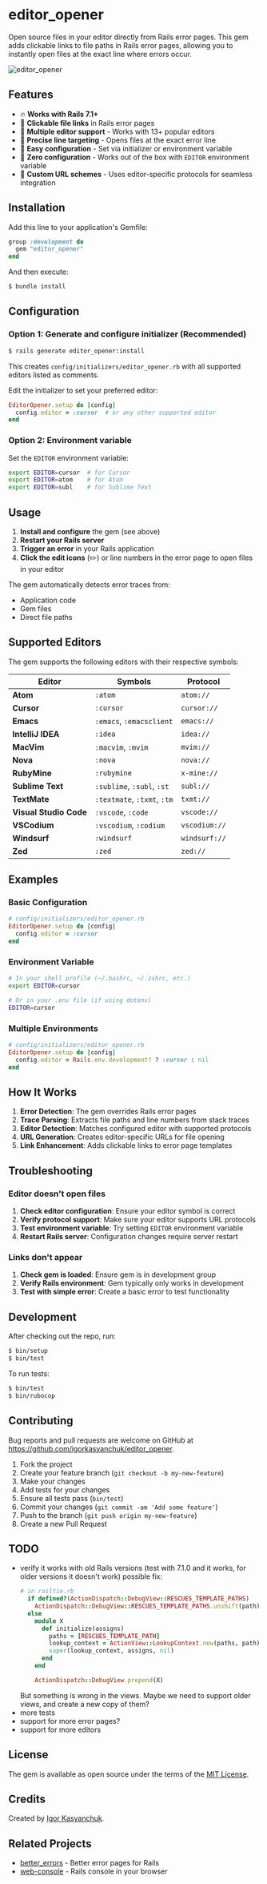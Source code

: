 # editor_opener

Open source files in your editor directly from Rails error pages. This gem adds clickable links to file paths in Rails error pages, allowing you to instantly open files at the exact line where errors occur.

![editor_opener](docs/editor_opener.gif)

## Features

- 🔥 **Works with Rails 7.1+**
- 🔗 **Clickable file links** in Rails error pages
- 📝 **Multiple editor support** - Works with 13+ popular editors
- 🎯 **Precise line targeting** - Opens files at the exact error line
- 🔧 **Easy configuration** - Set via initializer or environment variable
- 🚀 **Zero configuration** - Works out of the box with `EDITOR` environment variable
- 📱 **Custom URL schemes** - Uses editor-specific protocols for seamless integration

## Installation

Add this line to your application's Gemfile:

```ruby
group :development do
  gem "editor_opener"
end
```

And then execute:
```bash
$ bundle install
```

## Configuration

### Option 1: Generate and configure initializer (Recommended)

```bash
$ rails generate editor_opener:install
```

This creates `config/initializers/editor_opener.rb` with all supported editors listed as comments.

Edit the initializer to set your preferred editor:

```ruby
EditorOpener.setup do |config|
  config.editor = :cursor  # or any other supported editor
end
```

### Option 2: Environment variable

Set the `EDITOR` environment variable:

```bash
export EDITOR=cursor  # for Cursor
export EDITOR=atom    # for Atom
export EDITOR=subl    # for Sublime Text
```

## Usage

1. **Install and configure** the gem (see above)
2. **Restart your Rails server**
3. **Trigger an error** in your Rails application
4. **Click the edit icons** (✏️) or line numbers in the error page to open files in your editor

The gem automatically detects error traces from:
- Application code
- Gem files
- Direct file paths

## Supported Editors

The gem supports the following editors with their respective symbols:

| Editor | Symbols | Protocol |
|--------|---------|----------|
| **Atom** | `:atom` | `atom://` |
| **Cursor** | `:cursor` | `cursor://` |
| **Emacs** | `:emacs`, `:emacsclient` | `emacs://` |
| **IntelliJ IDEA** | `:idea` | `idea://` |
| **MacVim** | `:macvim`, `:mvim` | `mvim://` |
| **Nova** | `:nova` | `nova://` |
| **RubyMine** | `:rubymine` | `x-mine://` |
| **Sublime Text** | `:sublime`, `:subl`, `:st` | `subl://` |
| **TextMate** | `:textmate`, `:txmt`, `:tm` | `txmt://` |
| **Visual Studio Code** | `:vscode`, `:code` | `vscode://` |
| **VSCodium** | `:vscodium`, `:codium` | `vscodium://` |
| **Windsurf** | `:windsurf` | `windsurf://` |
| **Zed** | `:zed` | `zed://` |

## Examples

### Basic Configuration

```ruby
# config/initializers/editor_opener.rb
EditorOpener.setup do |config|
  config.editor = :cursor
end
```

### Environment Variable

```bash
# In your shell profile (~/.bashrc, ~/.zshrc, etc.)
export EDITOR=cursor

# Or in your .env file (if using dotenv)
EDITOR=cursor
```

### Multiple Environments

```ruby
# config/initializers/editor_opener.rb
EditorOpener.setup do |config|
  config.editor = Rails.env.development? ? :cursor : nil
end
```

## How It Works

1. **Error Detection**: The gem overrides Rails error pages
2. **Trace Parsing**: Extracts file paths and line numbers from stack traces
3. **Editor Detection**: Matches configured editor with supported protocols
4. **URL Generation**: Creates editor-specific URLs for file opening
5. **Link Enhancement**: Adds clickable links to error page templates

## Troubleshooting

### Editor doesn't open files

1. **Check editor configuration**: Ensure your editor symbol is correct
2. **Verify protocol support**: Make sure your editor supports URL protocols
3. **Test environment variable**: Try setting `EDITOR` environment variable
4. **Restart Rails server**: Configuration changes require server restart

### Links don't appear

1. **Check gem is loaded**: Ensure gem is in development group
2. **Verify Rails environment**: Gem typically only works in development
3. **Test with simple error**: Create a basic error to test functionality

## Development

After checking out the repo, run:

```bash
$ bin/setup
$ bin/test
```

To run tests:

```bash
$ bin/test
$ bin/rubocop
```

## Contributing

Bug reports and pull requests are welcome on GitHub at https://github.com/igorkasyanchuk/editor_opener.

1. Fork the project
2. Create your feature branch (`git checkout -b my-new-feature`)
3. Make your changes
4. Add tests for your changes
5. Ensure all tests pass (`bin/test`)
6. Commit your changes (`git commit -am 'Add some feature'`)
7. Push to the branch (`git push origin my-new-feature`)
8. Create a new Pull Request

## TODO

- verify it works with old Rails versions (test with 7.1.0 and it works, for older versions it doesn't work)
  possible fix:
  ```ruby
  # in railtie.rb
    if defined?(ActionDispatch::DebugView::RESCUES_TEMPLATE_PATHS)
      ActionDispatch::DebugView::RESCUES_TEMPLATE_PATHS.unshift(path)
    else
      module X
        def initialize(assigns)
          paths = [RESCUES_TEMPLATE_PATH]
          lookup_context = ActionView::LookupContext.new(paths, path)
          super(lookup_context, assigns, nil)
        end
      end

      ActionDispatch::DebugView.prepend(X)
  ```
  But something is wrong in the views. Maybe we need to support older views, and create a new copy of them?
- more tests
- support for more error pages?
- support for more editors

## License

The gem is available as open source under the terms of the [MIT License](https://opensource.org/licenses/MIT).

## Credits

Created by [Igor Kasyanchuk](https://github.com/igorkasyanchuk).

## Related Projects

- [better_errors](https://github.com/BetterErrors/better_errors) - Better error pages for Rails
- [web-console](https://github.com/rails/web-console) - Rails console in your browser
